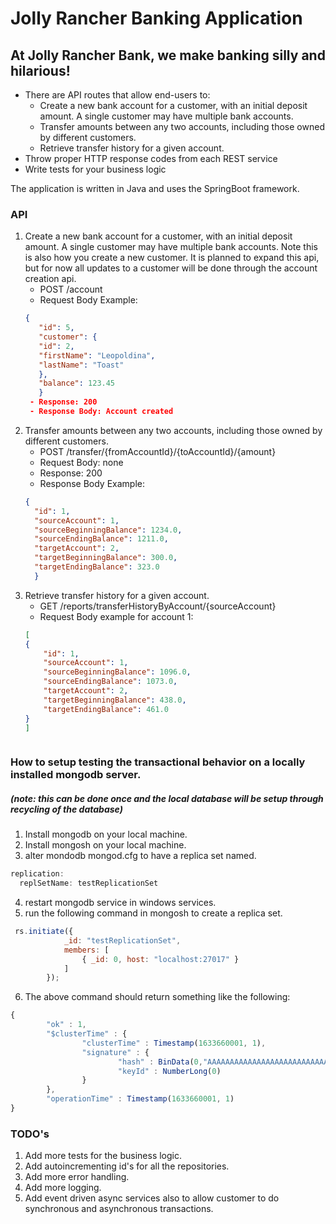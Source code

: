 # Jolly Rancher Banking Application
## At Jolly Rancher Bank, we make banking silly and hilarious!
- There are API routes that allow end-users to:
    - Create a new bank account for a customer, with an initial deposit amount. A
      single customer may have multiple bank accounts.
    - Transfer amounts between any two accounts, including those owned by
      different customers.
    - Retrieve transfer history for a given account.
- Throw proper HTTP response codes from each REST service
- Write tests for your business logic

The application is written in Java and uses the SpringBoot framework.

### API
1. Create a new bank account for a customer, with an initial deposit amount. A
      single customer may have multiple bank accounts.  Note this is also how you create a new customer.
        It is planned to expand this api, but for now all updates to a customer 
        will be done through the account creation api.
    - POST /account
    - Request Body Example: 
   ```json
   {
      "id": 5,
      "customer": {
      "id": 2,
      "firstName": "Leopoldina",
      "lastName": "Toast"
      },
      "balance": 123.45
      }
    - Response: 200
    - Response Body: Account created
2. Transfer amounts between any two accounts, including those owned by
      different customers.
   - POST /transfer/{fromAccountId}/{toAccountId}/{amount}
   - Request Body: none
   - Response: 200
   - Response Body Example:
   ```json
   {
     "id": 1,
     "sourceAccount": 1,
     "sourceBeginningBalance": 1234.0,
     "sourceEndingBalance": 1211.0,
     "targetAccount": 2,
     "targetBeginningBalance": 300.0,
     "targetEndingBalance": 323.0
     }
3. Retrieve transfer history for a given account.
    - GET /reports/transferHistoryByAccount/{sourceAccount}
    - Request Body example for account 1:
    ```json
    [
    {
        "id": 1,
        "sourceAccount": 1,
        "sourceBeginningBalance": 1096.0,
        "sourceEndingBalance": 1073.0,
        "targetAccount": 2,
        "targetBeginningBalance": 438.0,
        "targetEndingBalance": 461.0
    }
   ]



### How to setup testing the transactional behavior on a locally installed mongodb server.
##### (note:  this can be done once and the local database will be setup through recycling of the database) 
1. Install mongodb on your local machine.
2. Install mongosh on your local machine.
3. alter mondodb mongod.cfg to have a replica set named.
```javascript
replication:
  replSetName: testReplicationSet
```
4. restart mongodb service in windows services.
5. run the following command in mongosh to create a replica set.
```javascript
 rs.initiate({ 
            _id: "testReplicationSet", 
            members: [ 
                { _id: 0, host: "localhost:27017" } 
            ] 
        }); 
```
6. The above command should return something like the following:
```javascript
{
        "ok" : 1,
        "$clusterTime" : {
                "clusterTime" : Timestamp(1633660001, 1),
                "signature" : {
                        "hash" : BinData(0,"AAAAAAAAAAAAAAAAAAAAAAAAAAA="),
                        "keyId" : NumberLong(0)
                }
        },
        "operationTime" : Timestamp(1633660001, 1)
}
```

### TODO's
1. Add more tests for the business logic.
2. Add autoincrementing id's for all the repositories.
3. Add more error handling.
4. Add more logging.
5. Add event driven async services also to allow customer to do synchronous and asynchronous transactions.
